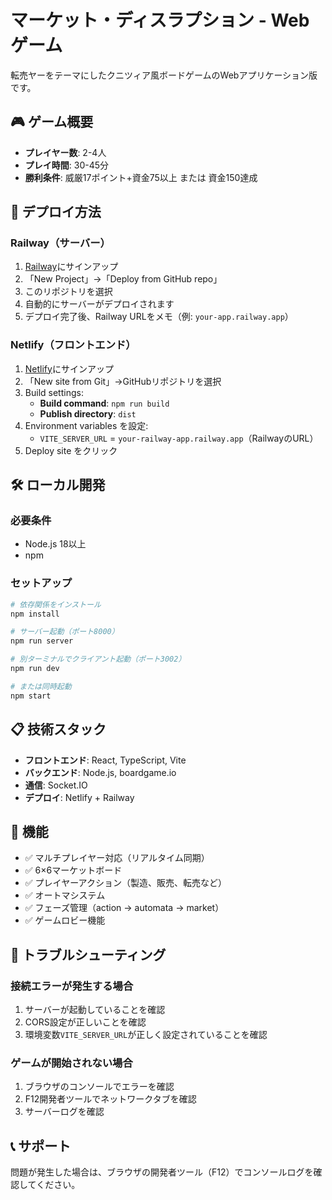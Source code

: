 # マーケット・ディスラプション - Webゲーム

転売ヤーをテーマにしたクニツィア風ボードゲームのWebアプリケーション版です。

## 🎮 ゲーム概要

- **プレイヤー数**: 2-4人
- **プレイ時間**: 30-45分
- **勝利条件**: 威厳17ポイント+資金75以上 または 資金150達成

## 🚀 デプロイ方法

### Railway（サーバー）

1. [Railway](https://railway.app/)にサインアップ
2. 「New Project」→「Deploy from GitHub repo」
3. このリポジトリを選択
4. 自動的にサーバーがデプロイされます
5. デプロイ完了後、Railway URLをメモ（例: `your-app.railway.app`）

### Netlify（フロントエンド）

1. [Netlify](https://netlify.com/)にサインアップ
2. 「New site from Git」→GitHubリポジトリを選択
3. Build settings:
   - **Build command**: `npm run build`
   - **Publish directory**: `dist`
4. Environment variables を設定:
   - `VITE_SERVER_URL` = `your-railway-app.railway.app`（RailwayのURL）
5. Deploy site をクリック

## 🛠 ローカル開発

### 必要条件
- Node.js 18以上
- npm

### セットアップ
```bash
# 依存関係をインストール
npm install

# サーバー起動（ポート8000）
npm run server

# 別ターミナルでクライアント起動（ポート3002）  
npm run dev

# または同時起動
npm start
```

## 📋 技術スタック

- **フロントエンド**: React, TypeScript, Vite
- **バックエンド**: Node.js, boardgame.io
- **通信**: Socket.IO
- **デプロイ**: Netlify + Railway

## 🎯 機能

- ✅ マルチプレイヤー対応（リアルタイム同期）
- ✅ 6×6マーケットボード
- ✅ プレイヤーアクション（製造、販売、転売など）
- ✅ オートマシステム
- ✅ フェーズ管理（action → automata → market）
- ✅ ゲームロビー機能

## 🐛 トラブルシューティング

### 接続エラーが発生する場合
1. サーバーが起動していることを確認
2. CORS設定が正しいことを確認
3. 環境変数`VITE_SERVER_URL`が正しく設定されていることを確認

### ゲームが開始されない場合
1. ブラウザのコンソールでエラーを確認
2. F12開発者ツールでネットワークタブを確認
3. サーバーログを確認

## 📞 サポート

問題が発生した場合は、ブラウザの開発者ツール（F12）でコンソールログを確認してください。